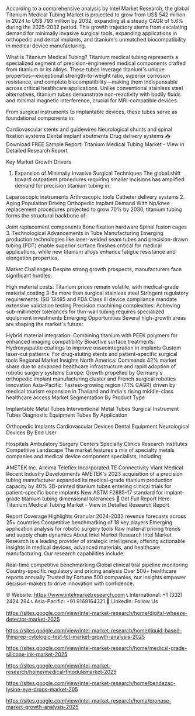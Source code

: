  According to a comprehensive analysis by Intel Market Research, the global Titanium Medical Tubing Market is projected to grow from US$ 542 million in 2024 to US$ 793 million by 2032, expanding at a steady CAGR of 5.6% during the 2025-2032 period. This growth trajectory stems from escalating demand for minimally invasive surgical tools, expanding applications in orthopedic and dental implants, and titanium's unmatched biocompatibility in medical device manufacturing.

What is Titanium Medical Tubing?
Titanium medical tubing represents a specialized segment of precision-engineered medical components crafted from titanium or its alloys. These tubes leverage titanium's unique properties—exceptional strength-to-weight ratio, superior corrosion resistance, and complete biocompatibility—making them indispensable across critical healthcare applications. Unlike conventional stainless steel alternatives, titanium tubes demonstrate non-reactivity with bodily fluids and minimal magnetic interference, crucial for MRI-compatible devices.

From surgical instruments to implantable devices, these tubes serve as foundational components in:

Cardiovascular stents and guidewires
Neurological shunts and spinal fixation systems
Dental implant abutments
Drug delivery systems
📥 Download FREE Sample Report:
Titanium Medical Tubing Market - View in Detailed Research Report

Key Market Growth Drivers
1. Expansion of Minimally Invasive Surgical Techniques
The global shift toward outpatient procedures requiring smaller incisions has amplified demand for precision titanium tubing in:

Laparoscopic instruments
Arthroscopic tools
Catheter delivery systems
2. Aging Population Driving Orthopedic Implant Demand
With hip/knee replacement procedures projected to grow 70% by 2030, titanium tubing forms the structural backbone of:

Joint replacement components
Bone fixation hardware
Spinal fusion cages
3. Technological Advancements in Tube Manufacturing
Emerging production technologies like laser-welded seam tubes and precision-drawn tubing (PDT) enable superior surface finishes critical for medical applications, while new titanium alloys enhance fatigue resistance and elongation properties.

Market Challenges
Despite strong growth prospects, manufacturers face significant hurdles:

High material costs: Titanium prices remain volatile, with medical-grade material costing 3-5x more than surgical stainless steel
Stringent regulatory requirements: ISO 13485 and FDA Class III device compliance mandate extensive validation testing
Precision machining complexities: Achieving sub-millimeter tolerances for thin-wall tubing requires specialized equipment investments
Emerging Opportunities
Several high-growth areas are shaping the market's future:

Hybrid material integration: Combining titanium with PEEK polymers for enhanced imaging compatibility
Bioactive surface treatments: Hydroxyapatite coatings to improve osseointegration in implants
Custom laser-cut patterns: For drug-eluting stents and patient-specific surgical tools
Regional Market Insights
North America: Commands 42% market share due to advanced healthcare infrastructure and rapid adoption of robotic surgery systems
Europe: Growth propelled by Germany's orthopedic implant manufacturing cluster and French surgical robotics innovation
Asia-Pacific: Fastest-growing region (7.1% CAGR) driven by medical tourism expansion in Thailand and India's rising middle-class healthcare access
Market Segmentation
By Product Type

Implantable Metal Tubes
Interventional Metal Tubes
Surgical Instrument Tubes
Diagnostic Equipment Tubes
By Application

Orthopedic Implants
Cardiovascular Devices
Dental Equipment
Neurological Devices
By End User

Hospitals
Ambulatory Surgery Centers
Specialty Clinics
Research Institutes
Competitive Landscape
The market features a mix of specialty metals companies and medical device component specialists, including:

AMETEK Inc.
Alleima
Teleflex Incorporated
TE Connectivity
Viant Medical
Recent Industry Developments
AMETEK's 2023 acquisition of a precision tubing manufacturer expanded its medical-grade titanium production capacity by 40%
3D-printed titanium tubes entering clinical trials for patient-specific bone implants
New ASTM F2885-17 standard for implant-grade titanium tubing dimensional tolerances
📘 Get Full Report Here:
Titanium Medical Tubing Market - View in Detailed Research Report

Report Coverage Highlights
Granular 2024-2032 revenue forecasts across 25+ countries
Competitive benchmarking of 18 key players
Emerging application analysis for robotic surgery tools
Raw material pricing trends and supply chain dynamics
About Intel Market Research
Intel Market Research is a leading provider of strategic intelligence, offering actionable insights in medical devices, advanced materials, and healthcare manufacturing. Our research capabilities include:

Real-time competitive benchmarking
Global clinical trial pipeline monitoring
Country-specific regulatory and pricing analysis
Over 500+ healthcare reports annually
Trusted by Fortune 500 companies, our insights empower decision-makers to drive innovation with confidence.

🌐 Website: https://www.intelmarketresearch.com
📞 International: +1 (332) 2424 294
📞 Asia-Pacific: +91 9169164321
🔗 LinkedIn: Follow Us

https://sites.google.com/view/intel-market-research/home/digital-wheeze-detector-market-2025

https://sites.google.com/view/intel-market-research/home/liquid-based-thinprep-cytologic-test-tct-market-growth-analysis-2025

https://sites.google.com/view/intel-market-research/home/medical-grade-silicone-ink-market-2025

https://sites.google.com/view/intel-market-research/home/medicalrfmodulemarket-2025

https://sites.google.com/view/intel-market-research/home/bendazac-lysine-eye-drops-market-205

https://sites.google.com/view/intel-market-research/home/pronase-market-growth-analysis-2025

